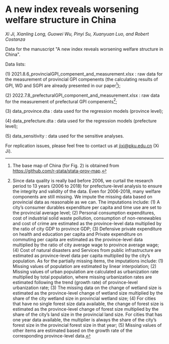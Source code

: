 # A new index reveals worsening welfare structure in China
*Xi Ji, Xianling Long, Guowei Wu, Pinyi Su, Xuanyuan Luo, and Robert Costanza*

Data for the manuscript "A new index reveals worsening welfare structure in China".

Data lists: 

(1) 2021.8.6_provincialGPI_compenent_and_measurement.xlsx : raw data for the measurement of provincial GPI compenents (the calculating results of GPI, WD and SGPI are already presented in our paper[^1]);

(2) 2022.7.8_prefecturalGPI_component_and_measurement.xlsx : raw data for the measurement of prefectural GPI compenents[^2];

(3) data_province.dta : data used for the regression models (province level);

(4) data_prefecture.dta : data used for the regression models (prefecture level);

(5) data_sensitivity : data used for the sensitive analyses.

For replication issues, please feel free to contact us at jixi@pku.edu.cn (Xi Ji).


[^1]: The base map of China (for Fig. 2) is obtained from https://github.com/r-stata/stata-prov-map.

[^2]: Since data quality is really bad before 2006, we curtail the research period to 13 years (2006 to 2018) for prefecture-level analysis to ensure the integrity and validity of the data. Even for 2006-2018, many welfare components are still missing. We impute the missing data based on provincial data as reasonable as we can. The imputations include: (1) A city’s consumer durables expenditure per capita and time use are set to the provincial average level; (2) Personal consumption expenditures, cost of industrial solid waste pollution, consumption of non-renewables and cost of crime are estimated as the province-level data multiplied by the ratio of city GDP to province GDP; (3) Defensive private expenditure on health and education per capita and Private expenditure on commuting per capita are estimated as the province-level data multiplied by the ratio of city average wage to province average wage; (4) Cost of natural disasters and Services from public infrastructure are estimated as province-level data per capita multiplied by the city’s population. 
As for the partially missing items, the imputations include: (1) Missing values of population are estimated by linear interpolation; (2) Missing values of urban population are calculated as urbanization rate multiplied by total population, where missing urbanization rates are estimated following the trend (growth rate) of province-level urbanization rate; (3) The missing data on the change of wetland size is estimated as the province-level change of wetland size multiplied by the share of the city wetland size in provincial wetland size; (4) For cities that have no single forest size data available, the change of forest size is estimated as the province-level change of forest size multiplied by the share of the city’s land size in the provincial land size. For cities that has one year data available, the multiplier is always the share of the city’s forest size in the provincial forest size in that year; (5) Missing values of other items are estimated based on the growth rate of the corresponding province-level data.

